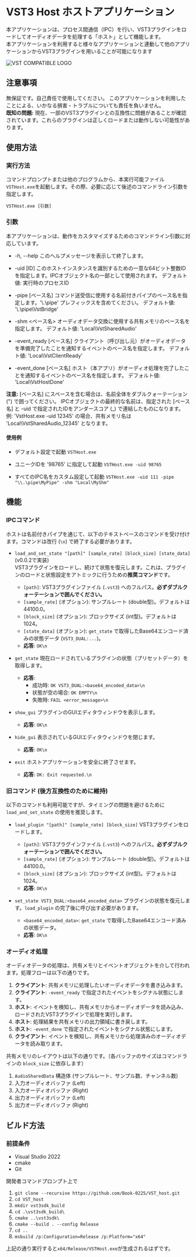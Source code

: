 # VST3 Host ホストアプリケーション

本アプリケーションは、プロセス間通信（IPC）を行い、VST3プラグインをロードしてオーディオデータを処理する「ホスト」として機能します。  
本アプリケーションを利用すると様々なアプリケーションと連動して他のアプリケーションからVST3プラグインを用いることが可能になります

![VST COMPATIBLE LOGO](./vst_logo.png)

## 注意事項

無保証です。自己責任で使用してください。
このアプリケーションを利用したことによる、いかなる損害・トラブルについても責任を負いません。  
**既知の問題:**
現在、一部のVST3プラグインとの互換性に問題があることが確認されています。これらのプラグインは正しくロードまたは動作しない可能性があります。

## 使用方法

### 実行方法

コマンドプロンプトまたは他のプログラムから、本実行可能ファイル```VSTHost.exe```を起動します。その際、必要に応じて後述のコマンドライン引数を指定します。

```VSTHost.exe [引数]```

### 引数

本アプリケーションは、動作をカスタマイズするためのコマンドライン引数に対応しています。

- -h, --help
  このヘルプメッセージを表示して終了します。

- -uid [ID]
  このホストインスタンスを識別するための一意な64ビット整数IDを指定します。IPCオブジェクト名の一部として使用されます。
  デフォルト値: 実行時のプロセスID

- -pipe [ベース名]
  コマンド送受信に使用する名前付きパイプのベース名を指定します。'\\.\pipe\' プレフィックスを含めてください。
  デフォルト値: '\\.\pipe\VstBridge'

- -shm <ベース名>
  オーディオデータ交換に使用する共有メモリのベース名を指定します。
  デフォルト値: 'Local\VstSharedAudio'

- -event_ready [ベース名]
  クライアント（呼び出し元）がオーディオデータを準備完了したことを通知するイベントのベース名を指定します。
  デフォルト値: 'Local\VstClientReady'

- -event_done [ベース名]
  ホスト（本アプリ）がオーディオ処理を完了したことを通知するイベントのベース名を指定します。
  デフォルト値: 'Local\VstHostDone'

**注意:**
[ベース名] にスペースを含む場合は、名前全体をダブルクォーテーション (") で囲ってください。
IPCオブジェクトの最終的な名前は、指定された [ベース名] と -uid で指定されたIDをアンダースコア (_) で連結したものになります。
例: 'VstHost.exe -uid 12345' の場合、共有メモリ名は 'Local\VstSharedAudio_12345' となります。

#### 使用例

- デフォルト設定で起動
```VSTHost.exe```

- ユニークIDを '98765' に指定して起動
```VSTHost.exe -uid 98765```

- すべてのIPC名をカスタム設定して起動
```VSTHost.exe -uid 111 -pipe "\\.\pipe\MyPipe" -shm "Local\MyShm"```

## 機能

### IPCコマンド

ホストは名前付きパイプを通じて、以下のテキストベースのコマンドを受け付けます。コマンドは改行 (`\n`) で終了する必要があります。

- `load_and_set_state "[path]" [sample_rate] [block_size] [state_data]`(v0.0.2で実装)  
  VST3プラグインをロードし、続けて状態を復元します。これは、プラグインのロードと状態設定をアトミックに行うための**推奨コマンド**です。
  - `[path]`: VST3プラグインファイル (`.vst3`) へのフルパス。**必ずダブルクォーテーションで囲んでください。**
  - `[sample_rate]` (オプション): サンプルレート (double型)。デフォルトは 44100.0。
  - `[block_size]` (オプション): ブロックサイズ (int型)。デフォルトは 1024。
  - `[state_data]` (オプション): `get_state` で取得したBase64エンコード済みの状態データ (`VST3_DUAL:...`)。
  - **応答**: `OK\n`

- `get_state`
  現在ロードされているプラグインの状態（プリセットデータ）を取得します。
  - **応答**:
    - 成功時: `OK VST3_DUAL:<base64_encoded_data>\n`
    - 状態が空の場合: `OK EMPTY\n`
    - 失敗時: `FAIL <error_message>\n`

- `show_gui`
  プラグインのGUIエディタウィンドウを表示します。
  - **応答**: `OK\n`

- `hide_gui`
  表示されているGUIエディタウィンドウを閉じます。
  - **応答**: `OK\n`

- `exit`
  ホストアプリケーションを安全に終了させます。
  - **応答**: `OK: Exit requested.\n`

### 旧コマンド (後方互換性のために維持)

以下のコマンドも利用可能ですが、タイミングの問題を避けるために `load_and_set_state` の使用を推奨します。

- `load_plugin "[path]" [sample_rate] [block_size]`
  VST3プラグインをロードします。
  - `[path]`: VST3プラグインファイル (`.vst3`) へのフルパス。**必ずダブルクォーテーションで囲んでください。**
  - `[sample_rate]` (オプション): サンプルレート (double型)。デフォルトは 44100.0。
  - `[block_size]` (オプション): ブロックサイズ (int型)。デフォルトは 1024。
  - **応答**: `OK\n`

- `set_state VST3_DUAL:<base64_encoded_data>`
  プラグインの状態を復元します。`load_plugin` の完了後に呼び出す必要があります。
  - `<base64_encoded_data>`: `get_state` で取得したBase64エンコード済みの状態データ。
  - **応答**: `OK\n`

### オーディオ処理

オーディオデータの処理は、共有メモリとイベントオブジェクトを介して行われます。処理フローは以下の通りです。

1. **クライアント**: 共有メモリに処理したいオーディオデータを書き込みます。
2. **クライアント**: `-event_ready` で指定されたイベントをシグナル状態にします。
3. **ホスト**: イベントを検知し、共有メモリからオーディオデータを読み込み、ロードされたVST3プラグインで処理を実行します。
4. **ホスト**: 処理結果を共有メモリの出力領域に書き戻します。
5. **ホスト**: `-event_done` で指定されたイベントをシグナル状態にします。
6. **クライアント**: イベントを検知し、共有メモリから処理済みのオーディオデータを読み取ります。

共有メモリのレイアウトは以下の通りです。（各バッファのサイズはコマンドラインの `block_size` に依存します）

1. `AudioSharedData` 構造体 (サンプルレート、サンプル数、チャンネル数)
2. 入力オーディオバッファ (Left)
3. 入力オーディオバッファ (Right)
4. 出力オーディオバッファ (Left)
5. 出力オーディオバッファ (Right)

## ビルド方法

### 前提条件

- Visual Studio 2022
- cmake
- Git

開発者コマンドプロンプト上で

1. ```git clone --recursive https://github.com/Book-0225/VST_host.git```
2. ```cd VST_host```
3. ```mkdir vst3sdk_build```
4. ```cd .\vst3sdk_build\```
5. ```cmake ..\vst3sdk\```
6. ```cmake --build . --config Release```
7. ```cd ..```
8. ```msbuild /p:Configuration=Release /p:Platform="x64"```

上記の通り実行すると```x64/Release/VSTHost.exe```が生成されるはずです。
